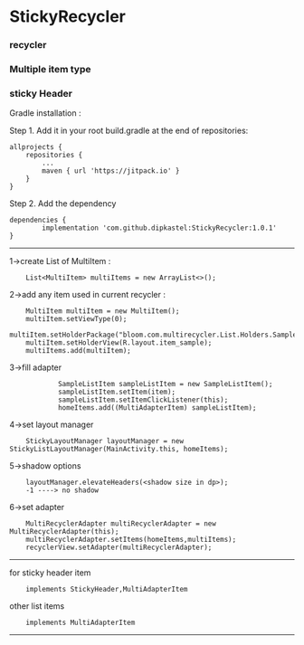 # StickyRecycler


###  recycler
###  Multiple item type
###  sticky Header

Gradle installation :



Step 1. Add it in your root build.gradle at the end of repositories:

	allprojects {
		repositories {
			...
			maven { url 'https://jitpack.io' }
		}
	}
Step 2. Add the dependency

	dependencies {
	        implementation 'com.github.dipkastel:StickyRecycler:1.0.1'
	}
        
------


1->create List of MultiItem :

        List<MultiItem> multiItems = new ArrayList<>();

2->add any item used in current recycler :

        MultiItem multiItem = new MultiItem();
        multiItem.setViewType(0);
        multiItem.setHolderPackage("bloom.com.multirecycler.List.Holders.SampleItemViewHolder");
        multiItem.setHolderView(R.layout.item_sample);
        multiItems.add(multiItem);
        
3->fill adapter

                SampleListItem sampleListItem = new SampleListItem();
                sampleListItem.setItem(item);
                sampleListItem.setItemClickListener(this);
                homeItems.add((MultiAdapterItem) sampleListItem);
                
4->set layout manager

        StickyLayoutManager layoutManager = new StickyListLayoutManager(MainActivity.this, homeItems);
        
5->shadow options

        layoutManager.elevateHeaders(<shadow size in dp>);
        -1 ----> no shadow
        
  
6->set adapter

        MultiRecyclerAdapter multiRecyclerAdapter = new MultiRecyclerAdapter(this);
        multiRecyclerAdapter.setItems(homeItems,multiItems);
        recyclerView.setAdapter(multiRecyclerAdapter);
        
        
------

for sticky header item

        implements StickyHeader,MultiAdapterItem 
        
other list items 
        
        implements MultiAdapterItem 

------

